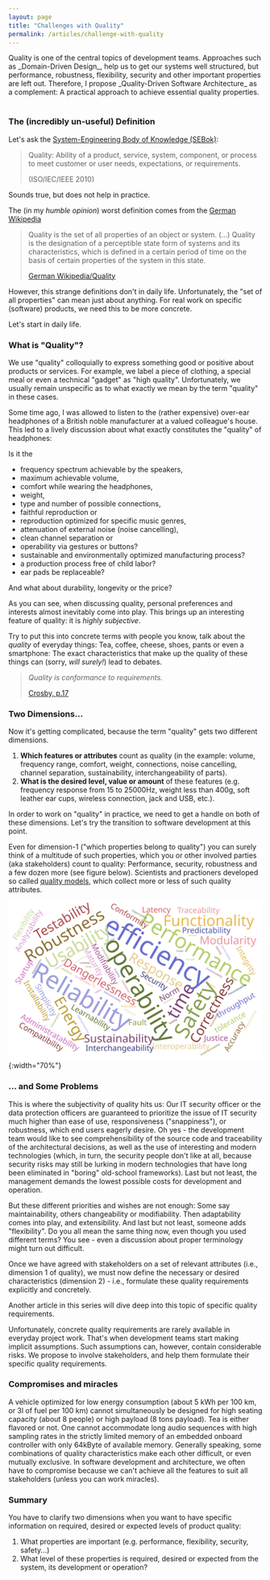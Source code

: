 ```yaml
---
layout: page
title: "Challenges with Quality"
permalink: /articles/challenge-with-quality
---
```


<div class="arc42-help" markdown="1">
Quality is one of the central topics of development teams. 
Approaches such as _Domain-Driven Design_, help us to get our systems well structured, but performance, robustness, flexibility, security and other important properties are left out. 
Therefore, I propose _Quality-Driven Software Architecture_ as a complement:
A practical approach to achieve essential quality properties.

</div><br>


### The (incredibly un-useful) Definition

Let's ask the [System-Engineering Body of Knowledge (SEBok)](https://www.sebokwiki.org/wiki/Quality_(glossary)):

>Quality: Ability of a product, service, system, component, or process to meet customer or user needs, expectations, or requirements. 
>
>(ISO/IEC/IEEE 2010)

Sounds true, but does not help in practice.

The (in my _humble opinion_) worst definition comes from the [German Wikipedia](https://de.wikipedia.org/wiki/Qualit%C3%A4t) <i class="fa-solid fa-person-circle-question"></i>

>Quality is the set of all properties of an object or system. (...) 
>Quality is the designation of a perceptible state form of systems and its characteristics, which is defined in a certain period of time on the basis of certain properties of the system in this state.
>
>[German Wikipedia/Quality](https://de.wikipedia.org/wiki/Qualit%C3%A4t)

However, this strange definitions don't in daily life.
Unfortunately, the "set of all properties" can mean just about anything. 
For real work on specific (software) products, we need this to be more concrete.

Let's start in daily life.
### What is "Quality"?

We use "quality" colloquially to express something good or positive about products or services. 
For example, we label a piece of clothing, a special meal or even a technical "gadget" as "high quality". 
Unfortunately, we usually remain unspecific as to what exactly we mean by the term "quality" in these cases.

Some time ago, I was allowed to listen to the (rather expensive) over-ear headphones of a British noble manufacturer at a valued colleague's house. 
This led to a lively discussion about what exactly constitutes the "quality" of headphones: 

Is it the
* frequency spectrum achievable by the speakers, 
* maximum achievable volume, 
* comfort while wearing the headphones, 
* weight, 
* type and number of possible connections, 
* faithful reproduction or 
* reproduction optimized for specific music genres, 
* attenuation of external noise (noise cancelling), 
* clean channel separation or 
* operability via gestures or buttons? 
* sustainable and environmentally optimized manufacturing process? 
* a production process free of child labor? 
* ear pads be replaceable? 

And what about durability, longevity or the price?

As you can see, when discussing quality, personal preferences and interests almost inevitably come into play. 
This brings up an interesting feature of quality: it is _highly subjective_.

Try to put this into concrete terms with people you know, talk about the _quality_ of everyday things: 
Tea, coffee, cheese, shoes, pants or even a smartphone: 
The exact characteristics that make up the quality of these things can (sorry, _will surely!_) lead to debates.


>_Quality is conformance to requirements._
>
>[Crosby, p.17](/references/#crosby-quality)

### Two Dimensions...

Now it's getting complicated, because the term "quality" gets two different dimensions. 

1. **Which features or attributes** count as quality (in the example: volume, frequency range, comfort, weight, connections, noise cancelling, channel separation, sustainability, interchangeability of parts).
2. **What is the desired level, value or amount** of these features (e.g. frequency response from 15 to 25000Hz, weight less than 400g, soft leather ear cups, wireless connection, jack and USB, etc.).

In order to work on "quality" in practice, we need to get a handle on both of these dimensions. 
Let's try the transition to software development at this point. 

Even for dimension-1 ("which properties belong to quality") you can surely think of a multitude of such properties, which you or other involved parties (aka stakeholders) count to quality: Performance, security, robustness and a few dozen more (see figure below). 
Scientists and practioners developed so called [quality models](/articles/quality-models), which collect more or less of such quality attributes.


![quality terminology word cloud](/images/articles/quality-challenges/quality-terms-wordcloud.svg){:width="70%"}

###  ... and Some Problems

This is where the subjectivity of quality hits us: 
Our IT security officer or the data protection officers are guaranteed to prioritize the issue of IT security much higher than ease of use, responsiveness ("snappiness"), or robustness, which end users eagerly desire. 
Oh yes - the development team would like to see comprehensibility of the source code and traceability of the architectural decisions, as well as the use of interesting and modern technologies (which, in turn, the security people don't like at all, because security risks may still be lurking in modern technologies that have long been eliminated in "boring" old-school frameworks). 
Last but not least, the management demands the lowest possible costs for development and operation.

But these different priorities and wishes are not enough: 
Some say maintainability, others changeability or modifiability. 
Then adaptability comes into play, and extensibility. 
And last but not least, someone adds "flexibility". 
Do you all mean the same thing now, even though you used different terms? 
You see - even a discussion about proper terminology might turn out difficult. 

Once we have agreed with stakeholders on a set of relevant attributes (i.e., dimension 1 of quality), we must now define the necessary or desired characteristics (dimension 2) - i.e., formulate these quality requirements explicitly and concretely. 

Another article in this series will dive deep into this topic of specific quality requirements.

Unfortunately, concrete quality requirements are rarely available in everyday project work.
That's when development teams start making implicit assumptions.
Such assumptions can, however, contain considerable risks.
We propose to involve stakeholders, and help them formulate their specific quality requirements.

### Compromises and miracles
A vehicle optimized for low energy consumption (about 5 kWh per 100 km, or 3l of fuel per 100 km) cannot simultaneously be designed for high seating capacity (about 8 people) or high payload (8 tons payload). 
Tea is either flavored or not. 
One cannot accommodate long audio sequences with high sampling rates in the strictly limited memory of an embedded onboard controller with only 64kByte of available memory. 
Generally speaking, some combinations of quality characteristics make each other difficult, or even mutually exclusive. 
In software development and architecture, we often have to compromise because we can't achieve all the features to suit all stakeholders (unless you can work miracles).


### Summary
You have to clarify two dimensions when you want to have specific information on required, desired or expected levels of product quality:

1. What properties are important (e.g. performance, flexibility, security, safety...)
2. What level of these properties is required, desired or expected from the system, its development or operation?




